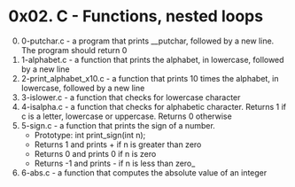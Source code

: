 # 0x02. C - Functions, nested loops

0. 0-putchar.c - a program that prints __putchar, followed by a new line. The program should return 0
1. 1-alphabet.c - a function that prints the alphabet, in lowercase, followed by a new line
2. 2-print_alphabet_x10.c - a function that prints 10 times the alphabet, in lowercase, followed by a new line
3. 3-islower.c - a function that checks for lowercase character
4. 4-isalpha.c - a function that checks for alphabetic character. Returns 1 if c is a letter, lowercase or uppercase. Returns 0 otherwise
5. 5-sign.c - a function that prints the sign of a number.
	* Prototype: int print_sign(int n);
	* Returns 1 and prints + if n is greater than zero
	* Returns 0 and prints 0 if n is zero
	* Returns -1 and prints - if n is less than zero_
6. 6-abs.c - a function that computes the absolute value of an integer
